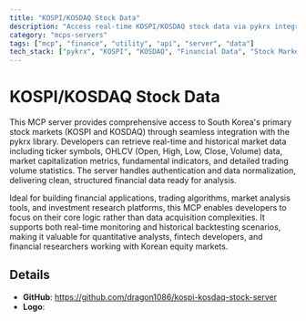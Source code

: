 ```yaml
---
title: "KOSPI/KOSDAQ Stock Data"
description: "Access real-time KOSPI/KOSDAQ stock data via pykrx integration for ticker symbols, OHLCV, market cap, fundamentals, and trading volumes."
category: "mcps-servers"
tags: ["mcp", "finance", "utility", "api", "server", "data"]
tech_stack: ["pykrx", "KOSPI", "KOSDAQ", "Financial Data", "Stock Market APIs"]
---
```


# KOSPI/KOSDAQ Stock Data

This MCP server provides comprehensive access to South Korea's primary stock markets (KOSPI and KOSDAQ) through seamless integration with the pykrx library. Developers can retrieve real-time and historical market data including ticker symbols, OHLCV (Open, High, Low, Close, Volume) data, market capitalization metrics, fundamental indicators, and detailed trading volume statistics. The server handles authentication and data normalization, delivering clean, structured financial data ready for analysis.

Ideal for building financial applications, trading algorithms, market analysis tools, and investment research platforms, this MCP enables developers to focus on their core logic rather than data acquisition complexities. It supports both real-time monitoring and historical backtesting scenarios, making it valuable for quantitative analysts, fintech developers, and financial researchers working with Korean equity markets.

## Details

- **GitHub**: https://github.com/dragon1086/kospi-kosdaq-stock-server
- **Logo**: 
